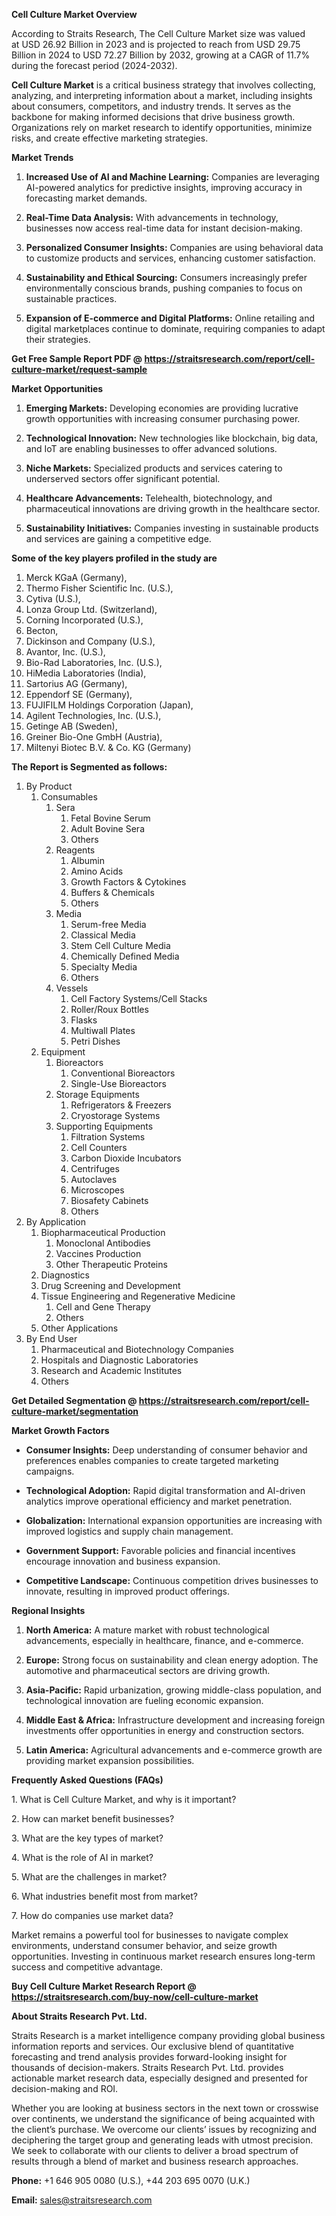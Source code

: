 <p><strong>Cell Culture Market Overview</strong></p>
<p>According to Straits Research, The Cell Culture Market size was valued at USD 26.92 Billion in 2023 and is projected to reach from USD 29.75 Billion in 2024 to USD 72.27 Billion by 2032, growing at a CAGR of 11.7% during the forecast period (2024-2032).</p>
<p><strong>Cell Culture Market</strong> is a critical business strategy that involves collecting, analyzing, and interpreting information about a market, including insights about consumers, competitors, and industry trends. It serves as the backbone for making informed decisions that drive business growth. Organizations rely on market research to identify opportunities, minimize risks, and create effective marketing strategies.</p>
<p><strong>Market Trends</strong></p>
<ol>
<li>
<p><strong>Increased Use of AI and Machine Learning:</strong> Companies are leveraging AI-powered analytics for predictive insights, improving accuracy in forecasting market demands.</p>
</li>
<li>
<p><strong>Real-Time Data Analysis:</strong> With advancements in technology, businesses now access real-time data for instant decision-making.</p>
</li>
<li>
<p><strong>Personalized Consumer Insights:</strong> Companies are using behavioral data to customize products and services, enhancing customer satisfaction.</p>
</li>
<li>
<p><strong>Sustainability and Ethical Sourcing:</strong> Consumers increasingly prefer environmentally conscious brands, pushing companies to focus on sustainable practices.</p>
</li>
<li>
<p><strong>Expansion of E-commerce and Digital Platforms:</strong> Online retailing and digital marketplaces continue to dominate, requiring companies to adapt their strategies.</p>
</li>
</ol>
<p><strong>Get Free Sample Report PDF @ <a href=https://straitsresearch.com/report/cell-culture-market/request-sample>https://straitsresearch.com/report/cell-culture-market/request-sample</a></strong></p>
<p><strong>Market Opportunities</strong></p>
<ol>
<li>
<p><strong>Emerging Markets:</strong> Developing economies are providing lucrative growth opportunities with increasing consumer purchasing power.</p>
</li>
<li>
<p><strong>Technological Innovation:</strong> New technologies like blockchain, big data, and IoT are enabling businesses to offer advanced solutions.</p>
</li>
<li>
<p><strong>Niche Markets:</strong> Specialized products and services catering to underserved sectors offer significant potential.</p>
</li>
<li>
<p><strong>Healthcare Advancements:</strong> Telehealth, biotechnology, and pharmaceutical innovations are driving growth in the healthcare sector.</p>
</li>
<li>
<p><strong>Sustainability Initiatives:</strong> Companies investing in sustainable products and services are gaining a competitive edge.</p>
</li>
</ol>
<div>
<div><strong>Some of the key players profiled in the study are</strong></div>
</div>
<p><ol>
<li>Merck KGaA (Germany),</li>
<li>Thermo Fisher Scientific Inc. (U.S.),</li>
<li>Cytiva (U.S.),</li>
<li>Lonza Group Ltd. (Switzerland),</li>
<li>Corning Incorporated (U.S.),</li>
<li>Becton,</li>
<li>Dickinson and Company (U.S.),</li>
<li>Avantor, Inc. (U.S.),</li>
<li>Bio-Rad Laboratories, Inc. (U.S.),</li>
<li>HiMedia Laboratories (India),</li>
<li>Sartorius AG (Germany),</li>
<li>Eppendorf SE (Germany),</li>
<li>FUJIFILM Holdings Corporation (Japan),</li>
<li>Agilent Technologies, Inc. (U.S.),</li>
<li>Getinge AB (Sweden),</li>
<li>Greiner Bio-One GmbH (Austria),</li>
<li>Miltenyi Biotec B.V. & Co. KG (Germany)</li>
</ol></p>
<p><strong>The Report is Segmented as follows:</strong></p>
<p><ol>
<li>By Product
<ol>
<li>Consumables
<ol>
<li>Sera
<ol>
<li>Fetal Bovine Serum</li>
<li>Adult Bovine Sera</li>
<li>Others</li>
</ol>
</li>
<li>Reagents
<ol>
<li>Albumin</li>
<li>Amino Acids</li>
<li>Growth Factors & Cytokines</li>
<li>Buffers & Chemicals</li>
<li>Others</li>
</ol>
</li>
<li>Media
<ol>
<li>Serum-free Media</li>
<li>Classical Media</li>
<li>Stem Cell Culture Media</li>
<li>Chemically Defined Media</li>
<li>Specialty Media</li>
<li>Others</li>
</ol>
</li>
<li>Vessels
<ol>
<li>Cell Factory Systems/Cell Stacks</li>
<li>Roller/Roux Bottles</li>
<li>Flasks</li>
<li>Multiwall Plates</li>
<li>Petri Dishes</li>
</ol>
</li>
</ol>
</li>
<li>Equipment
<ol>
<li>Bioreactors
<ol>
<li>Conventional Bioreactors</li>
<li>Single-Use Bioreactors</li>
</ol>
</li>
<li>Storage Equipments
<ol>
<li>Refrigerators & Freezers</li>
<li>Cryostorage Systems</li>
</ol>
</li>
<li>Supporting Equipments
<ol>
<li>Filtration Systems</li>
<li>Cell Counters</li>
<li>Carbon Dioxide Incubators</li>
<li>Centrifuges</li>
<li>Autoclaves</li>
<li>Microscopes</li>
<li>Biosafety Cabinets</li>
<li>Others</li>
</ol>
</li>
</ol>
</li>
</ol>
</li>
<li>By Application
<ol>
<li>Biopharmaceutical Production
<ol>
<li>Monoclonal Antibodies </li>
<li>Vaccines Production </li>
<li>Other Therapeutic Proteins </li>
</ol>
</li>
<li>Diagnostics </li>
<li>Drug Screening and Development </li>
<li>Tissue Engineering and Regenerative Medicine
<ol>
<li>Cell and Gene Therapy </li>
<li>Others </li>
</ol>
</li>
<li>Other Applications</li>
</ol>
</li>
<li>By End User
<ol>
<li>Pharmaceutical and Biotechnology Companies </li>
<li>Hospitals and Diagnostic Laboratories </li>
<li>Research and Academic Institutes </li>
<li>Others </li>
</ol>
</li>
</ol></p>
<p><strong>Get Detailed Segmentation @ <a href=https://straitsresearch.com/report/cell-culture-market/segmentation>https://straitsresearch.com/report/cell-culture-market/segmentation</a></strong></p>
<p><strong>Market Growth Factors</strong></p>
<ul>
<li>
<p><strong>Consumer Insights:</strong> Deep understanding of consumer behavior and preferences enables companies to create targeted marketing campaigns.</p>
</li>
<li>
<p><strong>Technological Adoption:</strong> Rapid digital transformation and AI-driven analytics improve operational efficiency and market penetration.</p>
</li>
<li>
<p><strong>Globalization:</strong> International expansion opportunities are increasing with improved logistics and supply chain management.</p>
</li>
<li>
<p><strong>Government Support:</strong> Favorable policies and financial incentives encourage innovation and business expansion.</p>
</li>
<li>
<p><strong>Competitive Landscape:</strong> Continuous competition drives businesses to innovate, resulting in improved product offerings.</p>
</li>
</ul>
<p><strong>Regional Insights</strong></p>
<ol>
<li>
<p><strong>North America:</strong> A mature market with robust technological advancements, especially in healthcare, finance, and e-commerce.</p>
</li>
<li>
<p><strong>Europe:</strong> Strong focus on sustainability and clean energy adoption. The automotive and pharmaceutical sectors are driving growth.</p>
</li>
<li>
<p><strong>Asia-Pacific:</strong> Rapid urbanization, growing middle-class population, and technological innovation are fueling economic expansion.</p>
</li>
<li>
<p><strong>Middle East &amp; Africa:</strong> Infrastructure development and increasing foreign investments offer opportunities in energy and construction sectors.</p>
</li>
<li>
<p><strong>Latin America:</strong> Agricultural advancements and e-commerce growth are providing market expansion possibilities.</p>
</li>
</ol>
<p><strong>Frequently Asked Questions (FAQs)</strong></p>
<p>1. What is Cell Culture Market, and why is it important?</p>
<p>2. How can market benefit businesses?</p>
<p>3. What are the key types of market?</p>
<p>4. What is the role of AI in market?</p>
<p>5. What are the challenges in market?</p>
<p>6. What industries benefit most from market?</p>
<p>7. How do companies use market data?</p>
<p>Market remains a powerful tool for businesses to navigate complex environments, understand consumer behavior, and seize growth opportunities. Investing in continuous market research ensures long-term success and competitive advantage.</p>
<p><strong>Buy Cell Culture Market Research Report @ <a href=https://straitsresearch.com/buy-now/cell-culture-market>https://straitsresearch.com/buy-now/cell-culture-market</a></strong></p>
<p><strong>About Straits Research Pvt. Ltd.</strong></p>
<p>Straits Research is a market intelligence company providing global business information reports and services. Our exclusive blend of quantitative forecasting and trend analysis provides forward-looking insight for thousands of decision-makers. Straits Research Pvt. Ltd. provides actionable market research data, especially designed and presented for decision-making and ROI.</p>
<p>Whether you are looking at business sectors in the next town or crosswise over continents, we understand the significance of being acquainted with the client&rsquo;s purchase. We overcome our clients&rsquo; issues by recognizing and deciphering the target group and generating leads with utmost precision. We seek to collaborate with our clients to deliver a broad spectrum of results through a blend of market and business research approaches.</p>
<p><strong>Phone:</strong> +1 646 905 0080 (U.S.), +44 203 695 0070 (U.K.)</p>
<p><strong>Email:</strong> <u><a href=mailto:sales@straitsresearch.com>sales@straitsresearch.com</a></u></p>

